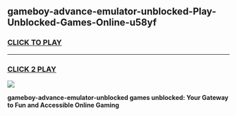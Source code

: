 
## gameboy-advance-emulator-unblocked-Play-Unblocked-Games-Online-u58yf
<h3>
<a href="https://premium76.site?title=gameboy-advance-emulator-unblocked&ref=25A">CLICK TO PLAY</a></h3>
<hr>

<h3>
<a href="https://premium76.site?title=gameboy-advance-emulator-unblocked&ref=25A">CLICK 2 PLAY</a>
  
</h3>

<a href="https://premium76.site?title=gameboy-advance-emulator-unblocked&ref=25A"><img src="https://clearcache.store/games.png"></a>


**gameboy-advance-emulator-unblocked games unblocked: Your Gateway to Fun and Accessible Online Gaming**
